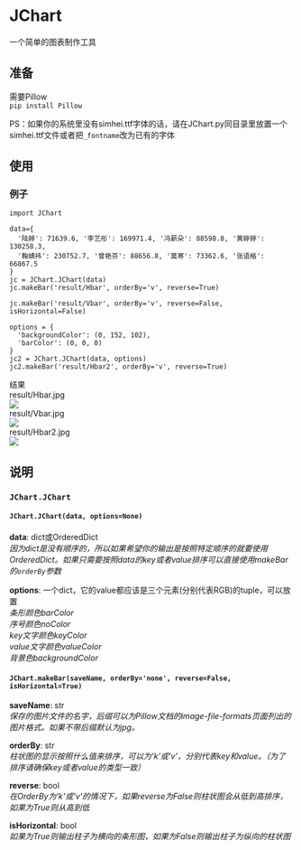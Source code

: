 # JChart
一个简单的图表制作工具
## 准备
需要Pillow  
`pip install Pillow`  

PS：如果你的系统里没有simhei.ttf字体的话，请在JChart.py同目录里放置一个simhei.ttf文件或者把`_fontname`改为已有的字体
## 使用
### 例子
```
import JChart

data={
  '陆婷': 71639.6, '李艺彤': 169971.4, '冯薪朵': 88598.8, '黄婷婷': 130258.3,
  '鞠婧祎': 230752.7, '曾艳芬': 88656.8, '莫寒': 73362.6, '张语格': 66867.5
}
jc = JChart.JChart(data)
jc.makeBar('result/Hbar', orderBy='v', reverse=True)

jc.makeBar('result/Vbar', orderBy='v', reverse=False, isHorizontal=False)

options = {
  'backgroundColor': (0, 152, 102),
  'barColor': (0, 0, 0)
}
jc2 = JChart.JChart(data, options)
jc2.makeBar('result/Hbar2', orderBy='v', reverse=True)
```

结果  
result/Hbar.jpg  
![](http://o8qs2v45f.bkt.clouddn.com/JChart/Hbar.jpg)  
result/Vbar.jpg  
![](http://o8qs2v45f.bkt.clouddn.com/JChart/Vbar.jpg)  
result/Hbar2.jpg  
![](http://o8qs2v45f.bkt.clouddn.com/JChart/Hbar2.jpg)  
## 说明
### `JChart.JChart`  
#### `JChart.JChart(data, options=None)`  
**data**: dict或OrderedDict  
*因为dict是没有顺序的，所以如果希望你的输出是按照特定顺序的就要使用OrderedDict。如果只需要按照data的key或者value排序可以直接使用makeBar的`orderBy`参数*  
  
**options**: 一个dict，它的value都应该是三个元素(分别代表RGB)的tuple，可以放置  
*条形颜色barColor  
序号颜色noColor  
key文字颜色keyColor  
value文字颜色valueColor  
背景色backgroundColor*  

#### `JChart.makeBar(saveName, orderBy='none', reverse=False, isHorizontal=True)`
**saveName**: str  
*保存的图片文件的名字，后缀可以为Pillow文档的image-file-formats页面列出的图片格式。如果不带后缀默认为jpg。*  
  
**orderBy**: str  
*柱状图的显示按照什么值来排序，可以为'k'或'v'，分别代表key和value。（为了排序请确保key或者value的类型一致）*  
  
**reverse**: bool  
*在OrderBy为'k'或'v'的情况下，如果reverse为False则柱状图会从低到高排序，如果为True则从高到低*  
  
**isHorizontal**: bool  
*如果为True则输出柱子为横向的条形图，如果为False则输出柱子为纵向的柱状图*  
